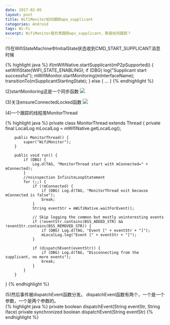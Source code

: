 ```yaml
---
date: 2017-02-05
layout: post
title: WifiMonitor如何跟踪wpa_supplicant
categories: Android
tags: Wi-Fi
excerpt: WifiMonitor是负责跟踪wps_supplicant，那是如何跟踪？
---
```

<div>
(1)在WifiStateMachine中InitialState状态收到CMD_START_SUPPLICANT消息时候</div>

{% highlight java %}
if(mWifiNative.startSupplicant(mP2pSupported)) {
    setWifiState(WIFI_STATE_ENABLING);
    if (DBG) log("Supplicant start successful");
    mWifiMonitor.startMonitoring(mInterfaceName);
transitionTo(mSupplicantStartingState);
} else {
...
}
{% endhighlight %}

(2)startMonitoring这是一个同步函数
![](/blog/assets/wifi/WifiMonitor-startMonitoring.png)

(3)关注ensureConnectedLocked函数
![](/blog/assets/wifi/WifiMonitor-ensureConnectedLocked.png)

<div>(4)一个跟踪的线程类MonitorThread</div>

{% highlight java %}
    private class MonitorThread extends Thread {
        private final LocalLog mLocalLog = mWifiNative.getLocalLog();

        public MonitorThread() {
            super("WifiMonitor");
        }

        public void run() {
            if (DBG) {
                Log.d(TAG, "MonitorThread start with mConnected=" + mConnected);
            }
            //noinspection InfiniteLoopStatement
            for (;;) {
                if (!mConnected) {
                    if (DBG) Log.d(TAG, "MonitorThread exit because mConnected is false");
                    break;
                }
                String eventStr = mWifiNative.waitForEvent();

                // Skip logging the common but mostly uninteresting events
                if (!eventStr.contains(BSS_ADDED_STR) && !eventStr.contains(BSS_REMOVED_STR)) {
                    if (DBG) Log.d(TAG, "Event [" + eventStr + "]");
                    mLocalLog.log("Event [" + eventStr + "]");
                }

                if (dispatchEvent(eventStr)) {
                    if (DBG) Log.d(TAG, "Disconnecting from the supplicant, no more events");
                    break;
                }
            }
        }
}
{% endhighlight %}

<div>(5)然后事件被dispatchEvent函数分发。
dispatchEvent函数有两个，一个是一个参数，一个是两个参数的。</div>
{% highlight java %}
private boolean dispatchEvent(String eventStr, String iface)
private synchronized boolean dispatchEvent(String eventStr)
{% endhighlight %}

